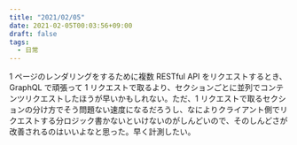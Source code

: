 ```yaml
---
title: "2021/02/05"
date: 2021-02-05T00:03:56+09:00
draft: false
tags: 
  - 日常
---
```


1 ページのレンダリングをするために複数 RESTful API をリクエストするとき、GraphQL で頑張って 1 リクエストで取るより、セクションごとに並列でコンテンツリクエストしたほうが早いかもしれない。ただ、1 リクエストで取るセクションの分け方でそう問題ない速度になるだろうし、なによりクライアント側でリクエストする分ロジック書かないといけないのがしんどいので、そのしんどさが改善されるのはいいよなと思った。早く計測したい。
